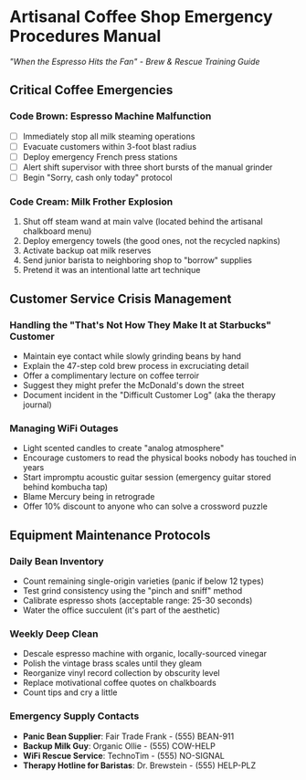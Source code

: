 # Artisanal Coffee Shop Emergency Procedures Manual

_"When the Espresso Hits the Fan" - Brew & Rescue Training Guide_

## Critical Coffee Emergencies

### Code Brown: Espresso Machine Malfunction

- [ ] Immediately stop all milk steaming operations
- [ ] Evacuate customers within 3-foot blast radius
- [ ] Deploy emergency French press stations
- [ ] Alert shift supervisor with three short bursts of the manual grinder
- [ ] Begin "Sorry, cash only today" protocol

### Code Cream: Milk Frother Explosion

1. Shut off steam wand at main valve (located behind the artisanal chalkboard menu)
2. Deploy emergency towels (the good ones, not the recycled napkins)
3. Activate backup oat milk reserves
4. Send junior barista to neighboring shop to "borrow" supplies
5. Pretend it was an intentional latte art technique

## Customer Service Crisis Management

### Handling the "That's Not How They Make It at Starbucks" Customer

- Maintain eye contact while slowly grinding beans by hand
- Explain the 47-step cold brew process in excruciating detail
- Offer a complimentary lecture on coffee terroir
- Suggest they might prefer the McDonald's down the street
- Document incident in the "Difficult Customer Log" (aka the therapy journal)

### Managing WiFi Outages

- Light scented candles to create "analog atmosphere"
- Encourage customers to read the physical books nobody has touched in years
- Start impromptu acoustic guitar session (emergency guitar stored behind kombucha tap)
- Blame Mercury being in retrograde
- Offer 10% discount to anyone who can solve a crossword puzzle

## Equipment Maintenance Protocols

### Daily Bean Inventory

- Count remaining single-origin varieties (panic if below 12 types)
- Test grind consistency using the "pinch and sniff" method
- Calibrate espresso shots (acceptable range: 25-30 seconds)
- Water the office succulent (it's part of the aesthetic)

### Weekly Deep Clean

- Descale espresso machine with organic, locally-sourced vinegar
- Polish the vintage brass scales until they gleam
- Reorganize vinyl record collection by obscurity level
- Replace motivational coffee quotes on chalkboards
- Count tips and cry a little

### Emergency Supply Contacts

- **Panic Bean Supplier**: Fair Trade Frank - (555) BEAN-911
- **Backup Milk Guy**: Organic Ollie - (555) COW-HELP
- **WiFi Rescue Service**: TechnoTim - (555) NO-SIGNAL
- **Therapy Hotline for Baristas**: Dr. Brewstein - (555) HELP-PLZ
